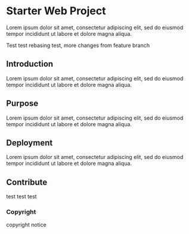 # Starter Web Project

Lorem ipsum dolor sit amet, consectetur adipiscing elit, sed do eiusmod tempor incididunt ut labore et dolore magna aliqua.

Test test rebasing test, more changes from feature branch
## Introduction

Lorem ipsum dolor sit amet, consectetur adipiscing elit, sed do eiusmod tempor incididunt ut labore et dolore magna aliqua.

## Purpose

Lorem ipsum dolor sit amet, consectetur adipiscing elit, sed do eiusmod tempor incididunt ut labore et dolore magna aliqua.

## Deployment

Lorem ipsum dolor sit amet, consectetur adipiscing elit, sed do eiusmod tempor incididunt ut labore et dolore magna aliqua.

## Contribute

test test test

### Copyright

copyright notice

